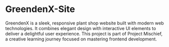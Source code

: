# GreendenX-Site
GreendenX is a sleek, responsive plant shop website built with modern web technologies. It combines elegant design with interactive UI elements to deliver a delightful user experience. This project is part of Project Mischief, a creative learning journey focused on mastering frontend development.
